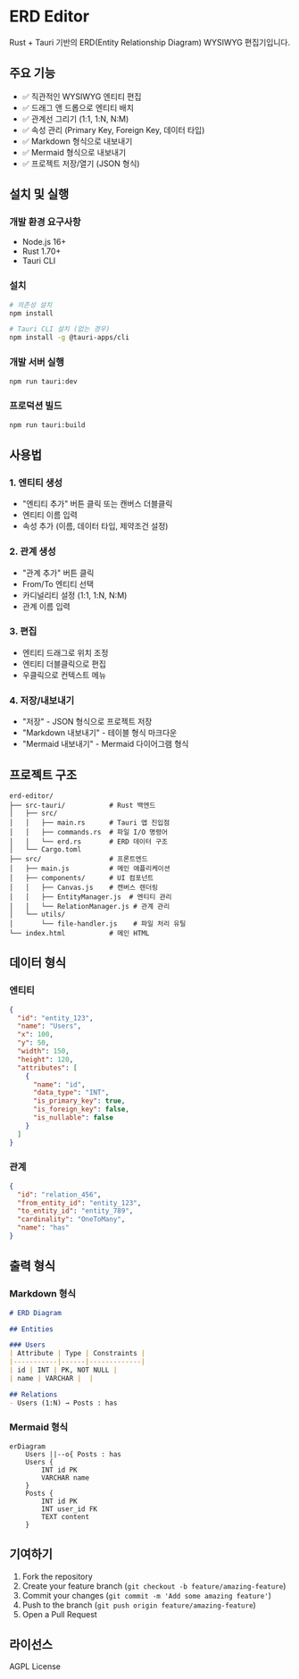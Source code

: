 # ERD Editor

Rust + Tauri 기반의 ERD(Entity Relationship Diagram) WYSIWYG 편집기입니다.

## 주요 기능

- ✅ 직관적인 WYSIWYG 엔티티 편집
- ✅ 드래그 앤 드롭으로 엔티티 배치
- ✅ 관계선 그리기 (1:1, 1:N, N:M)
- ✅ 속성 관리 (Primary Key, Foreign Key, 데이터 타입)
- ✅ Markdown 형식으로 내보내기
- ✅ Mermaid 형식으로 내보내기
- ✅ 프로젝트 저장/열기 (JSON 형식)

## 설치 및 실행

### 개발 환경 요구사항

- Node.js 16+
- Rust 1.70+
- Tauri CLI

### 설치

```bash
# 의존성 설치
npm install

# Tauri CLI 설치 (없는 경우)
npm install -g @tauri-apps/cli
```

### 개발 서버 실행

```bash
npm run tauri:dev
```

### 프로덕션 빌드

```bash
npm run tauri:build
```

## 사용법

### 1. 엔티티 생성
- "엔티티 추가" 버튼 클릭 또는 캔버스 더블클릭
- 엔티티 이름 입력
- 속성 추가 (이름, 데이터 타입, 제약조건 설정)

### 2. 관계 생성
- "관계 추가" 버튼 클릭
- From/To 엔티티 선택
- 카디널리티 설정 (1:1, 1:N, N:M)
- 관계 이름 입력

### 3. 편집
- 엔티티 드래그로 위치 조정
- 엔티티 더블클릭으로 편집
- 우클릭으로 컨텍스트 메뉴

### 4. 저장/내보내기
- "저장" - JSON 형식으로 프로젝트 저장
- "Markdown 내보내기" - 테이블 형식 마크다운
- "Mermaid 내보내기" - Mermaid 다이어그램 형식

## 프로젝트 구조

```
erd-editor/
├── src-tauri/           # Rust 백엔드
│   ├── src/
│   │   ├── main.rs      # Tauri 앱 진입점
│   │   ├── commands.rs  # 파일 I/O 명령어
│   │   └── erd.rs       # ERD 데이터 구조
│   └── Cargo.toml
├── src/                 # 프론트엔드
│   ├── main.js          # 메인 애플리케이션
│   ├── components/      # UI 컴포넌트
│   │   ├── Canvas.js    # 캔버스 렌더링
│   │   ├── EntityManager.js  # 엔티티 관리
│   │   └── RelationManager.js # 관계 관리
│   └── utils/
│       └── file-handler.js    # 파일 처리 유틸
└── index.html           # 메인 HTML
```

## 데이터 형식

### 엔티티
```json
{
  "id": "entity_123",
  "name": "Users",
  "x": 100,
  "y": 50,
  "width": 150,
  "height": 120,
  "attributes": [
    {
      "name": "id",
      "data_type": "INT",
      "is_primary_key": true,
      "is_foreign_key": false,
      "is_nullable": false
    }
  ]
}
```

### 관계
```json
{
  "id": "relation_456",
  "from_entity_id": "entity_123",
  "to_entity_id": "entity_789",
  "cardinality": "OneToMany",
  "name": "has"
}
```

## 출력 형식

### Markdown 형식
```markdown
# ERD Diagram

## Entities

### Users
| Attribute | Type | Constraints |
|-----------|------|-------------|
| id | INT | PK, NOT NULL |
| name | VARCHAR |  |

## Relations
- Users (1:N) → Posts : has
```

### Mermaid 형식
```mermaid
erDiagram
    Users ||--o{ Posts : has
    Users {
        INT id PK
        VARCHAR name
    }
    Posts {
        INT id PK
        INT user_id FK
        TEXT content
    }
```

## 기여하기

1. Fork the repository
2. Create your feature branch (`git checkout -b feature/amazing-feature`)
3. Commit your changes (`git commit -m 'Add some amazing feature'`)
4. Push to the branch (`git push origin feature/amazing-feature`)
5. Open a Pull Request

## 라이선스

AGPL License
